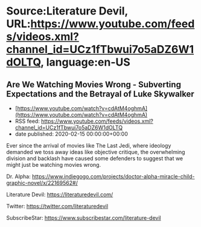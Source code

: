 # Source:Literature Devil, URL:https://www.youtube.com/feeds/videos.xml?channel_id=UCz1fTbwui7o5aDZ6W1dOLTQ, language:en-US

## Are We Watching Movies Wrong - Subverting Expectations and the Betrayal of Luke Skywalker
 - [https://www.youtube.com/watch?v=cdAtM4oghmA](https://www.youtube.com/watch?v=cdAtM4oghmA)
 - RSS feed: https://www.youtube.com/feeds/videos.xml?channel_id=UCz1fTbwui7o5aDZ6W1dOLTQ
 - date published: 2020-02-15 00:00:00+00:00

Ever since the arrival of movies like The Last Jedi, where ideology demanded we toss away ideas like objective critique, the overwhelming division and backlash have caused some defenders to suggest that we might just be watching movies wrong.

Dr. Alpha: https://www.indiegogo.com/projects/doctor-alpha-miracle-child-graphic-novel/x/22169562#/

Literature Devil: https://literaturedevil.com/

Twitter: https://twitter.com/literaturedevil

SubscribeStar: https://www.subscribestar.com/literature-devil

